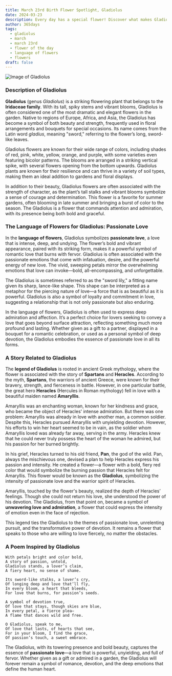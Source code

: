 ```yaml
---
title: March 23rd Birth Flower Spotlight, Gladiolus
date: 2024-03-23
description: Every day has a special flower! Discover what makes Gladiolus unique as today’s birth flower and its symbolic meaning.
author: 365days
tags:
  - gladiolus
  - march
  - march 23rd
  - flower of the day
  - language of flowers
  - flowers
draft: false
---
```


![Image of Gladiolus](https://cdn.pixabay.com/photo/2020/07/13/18/56/flowers-5401735_1280.jpg#center)


### Description of Gladiolus

**Gladiolus** (genus _Gladiolus_) is a striking flowering plant that belongs to the **Iridaceae family**. With its tall, spiky stems and vibrant blooms, Gladiolus is often considered one of the most dramatic and elegant flowers in the garden. Native to regions of Europe, Africa, and Asia, the Gladiolus has become a symbol of both beauty and strength, frequently used in floral arrangements and bouquets for special occasions. Its name comes from the Latin word _gladius_, meaning "sword," referring to the flower’s long, sword-like leaves.

Gladiolus flowers are known for their wide range of colors, including shades of red, pink, white, yellow, orange, and purple, with some varieties even featuring bicolor patterns. The blooms are arranged in a striking vertical spike, with several flowers opening from the bottom upwards. Gladiolus plants are known for their resilience and can thrive in a variety of soil types, making them an ideal addition to gardens and floral displays.

In addition to their beauty, Gladiolus flowers are often associated with the strength of character, as the plant’s tall stalks and vibrant blooms symbolize a sense of courage and determination. This flower is a favorite for summer gardens, often blooming in late summer and bringing a burst of color to the season. The Gladiolus is a flower that commands attention and admiration, with its presence being both bold and graceful.

### The Language of Flowers for Gladiolus: Passionate Love

In the **language of flowers**, Gladiolus symbolizes **passionate love**, a love that is intense, deep, and undying. The flower’s bold and vibrant appearance, paired with its striking form, makes it a powerful symbol of romantic love that burns with fervor. Gladiolus is often associated with the passionate emotions that come with infatuation, desire, and the powerful energy of new love. The vivid, sweeping petals mirror the overwhelming emotions that love can invoke—bold, all-encompassing, and unforgettable.

The Gladiolus is sometimes referred to as the "sword lily," a fitting name given its sharp, lance-like shape. This shape can be interpreted as a metaphor for the piercing nature of love—a force that is as beautiful as it is powerful. Gladiolus is also a symbol of loyalty and commitment in love, suggesting a relationship that is not only passionate but also enduring.

In the language of flowers, Gladiolus is often used to express deep admiration and affection. It’s a perfect choice for lovers seeking to convey a love that goes beyond surface attraction, reflecting something much more profound and lasting. Whether given as a gift to a partner, displayed in a bouquet for a romantic celebration, or used as a personal symbol of deep devotion, the Gladiolus embodies the essence of passionate love in all its forms.

### A Story Related to Gladiolus

The **legend of Gladiolus** is rooted in ancient Greek mythology, where the flower is associated with the story of **Spartans** and **Heracles**. According to the myth, **Spartans**, the warriors of ancient Greece, were known for their bravery, strength, and fierceness in battle. However, in one particular battle, the great hero **Heracles** (Hercules in Roman mythology) fell in love with a beautiful maiden named **Amaryllis**.

Amaryllis was an enchanting woman, known for her kindness and grace, who became the object of Heracles' intense admiration. But there was one problem: Amaryllis was already in love with another man, a common soldier. Despite this, Heracles pursued Amaryllis with unyielding devotion. However, his efforts to win her heart seemed to be in vain, as the soldier whom Amaryllis loved was already far away, serving in the army. Heracles knew that he could never truly possess the heart of the woman he admired, but his passion for her burned brightly.

In his grief, Heracles turned to his old friend, **Pan**, the god of the wild. Pan, always the mischievous one, devised a plan to help Heracles express his passion and intensity. He created a flower—a flower with a bold, fiery red color that would symbolize the burning passion that Heracles felt for Amaryllis. This flower would be known as the **Gladiolus**, symbolizing the intensity of passionate love and the warrior spirit of Heracles.

Amaryllis, touched by the flower's beauty, realized the depth of Heracles’ feelings. Though she could not return his love, she understood the power of his devotion. The Gladiolus, from that point on, became a symbol of **unwavering love and admiration**, a flower that could express the intensity of emotion even in the face of rejection.

This legend ties the Gladiolus to the themes of passionate love, unrelenting pursuit, and the transformative power of devotion. It remains a flower that speaks to those who are willing to love fiercely, no matter the obstacles.

### A Poem Inspired by Gladiolus

```
With petals bright and color bold,  
A story of passion, untold,  
Gladiolus stands, a lover’s claim,  
A fiery heart, no sense of shame.  

Its sword-like stalks, a lover’s cry,  
Of longing deep and love that’ll fly,  
In every bloom, a heart that bleeds,  
For love that burns, for passion’s seeds.  

A symbol of devotion true,  
Of love that stays, though skies are blue,  
In every petal, a fierce plea—  
A flame that dances wild and free.  

O Gladiolus, speak to me,  
Of love that lasts, of hearts that see,  
For in your bloom, I find the grace,  
Of passion’s touch, a sweet embrace.  
```

The Gladiolus, with its towering presence and bold beauty, captures the essence of **passionate love**—a love that is powerful, unyielding, and full of fervor. Whether given as a gift or admired in a garden, the Gladiolus will forever remain a symbol of romance, devotion, and the deep emotions that define the human heart.


